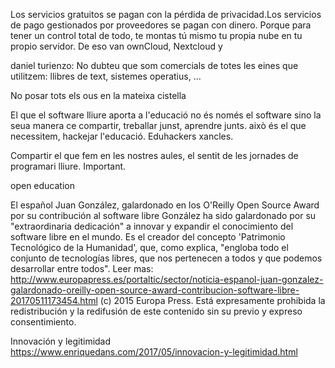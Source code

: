 Los servicios gratuitos se pagan con la pérdida de privacidad.Los servicios de pago gestionados por proveedores se pagan con dinero.  Porque para tener un control total de todo, te montas tú mismo tu propia nube en tu propio servidor. De eso van ownCloud, Nextcloud y


daniel turienzo: No dubteu que som comercials de totes les eines que utilitzem: llibres de text, sistemes operatius, ...

No posar tots els ous en la mateixa cistella


El que el software lliure aporta a l'educació no és només el software sino la seua manera ce compartir, treballar junst, aprendre junts. això és el que necessitem, hackejar l'educació. Eduhackers xancles.


Compartir el que fem en les nostres aules, el sentit de les jornades de programari lliure. Important.


open education


El español Juan González, galardonado en los O'Reilly Open Source Award por su contribución al software libre González ha sido galardonado por su "extraordinaria dedicación" a innovar y expandir el conocimiento del software libre en el mundo. Es el creador del concepto 'Patrimonio Tecnológico de la Humanidad', que, como explica, "engloba todo el conjunto de tecnologías libres, que nos pertenecen a todos y que podemos desarrollar entre todos". Leer mas: http://www.europapress.es/portaltic/sector/noticia-espanol-juan-gonzalez-galardonado-oreilly-open-source-award-contribucion-software-libre-20170511173454.html (c) 2015 Europa Press. Está expresamente prohibida la redistribución y la redifusión de este contenido sin su previo y expreso consentimiento.


Innovación y legitimidad
https://www.enriquedans.com/2017/05/innovacion-y-legitimidad.html
